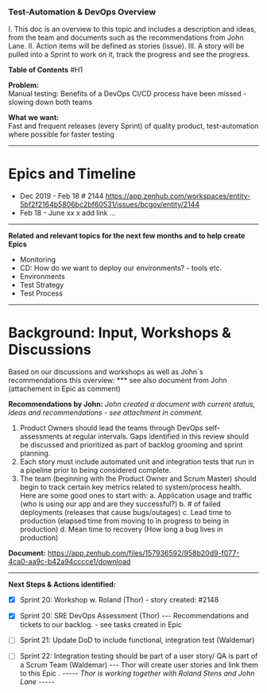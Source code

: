 ### Test-Automation & DevOps Overview

I. This doc is an overview to this topic and includes a description and ideas, from the team and documents such as the recommendations from John Lane. 
II. Action items will be defined as stories (issue). 
III. A story will be pulled into a Sprint to work on it, track the progress and see the progress. 

**Table of Contents**
#H1 



**Problem:**              
Manual testing: Benefits of a DevOps CI/CD process have been missed - slowing down both teams

**What we want:**     
Fast and frequent releases (every Sprint) of quality product, test-automation where possible for faster testing

----


Epics and Timeline
=============
* Dec 2019 - Feb 18   # 2144   https://app.zenhub.com/workspaces/entity-5bf2f2164b5806bc2bf60531/issues/bcgov/entity/2144
* Feb 18 - June xx       x add link
... 


----
**Related and relevant topics for the next few months and to help create Epics**

- Monitoring
- CD: How do we want to deploy our environments? - tools etc. 
- Environments
- Test Strategy 
- Test Process 



----

Background: Input, Workshops & Discussions
=============
Based on our discussions and workshops as well as John´s recommendations this overview: 
*** see also document from John (attachement in Epic as comment) 


**Recommendations by John:**
_John created a document with current status, ideas and recommendations - see attachment in comment._ 
1)	Product Owners  should lead the teams through DevOps self-assessments  at regular intervals. 
Gaps identified in this review should be discussed and prioritized as part of backlog grooming and sprint planning. 
2)	Each story must include automated unit and integration tests that run in a pipeline prior to being considered complete. 
3)	The team (beginning with the Product Owner and Scrum Master) should begin to track certain key metrics related to system/process health. Here are some good ones to start with:
a.	Application usage and traffic (who is using our app and are they successful?)
b.	# of failed deployments (releases that cause bugs/outages)
c.	Lead time to production (elapsed time from moving to in progress to being in production)
d.	Mean time to recovery (How long a bug lives in production)

**Document:**
https://app.zenhub.com/files/157936592/958b20d9-f077-4ca0-aa9c-b42a94cccce1/download


----
**Next Steps & Actions identified:** 
- [x] Sprint 20: Workshop w. Roland (Thor) - story created:   #2148
- [x] Sprint 20: SRE DevOps Assessment (Thor) --- Recommendations and tickets to our backlog. - see tasks created in Epic
- [ ] Sprint 21: Update DoD to include functional, integration test (Waldemar) 
- [ ] Sprint 22: Integration testing should be part of a user story/ QA is part of a Scrum Team (Waldemar) 
--- Thor will create user stories and link them to this Epic . 
_----- Thor is working together with Roland Stens and John Lane -----_ 


